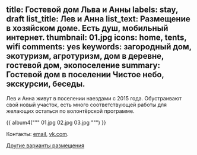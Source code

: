title: Гостевой дом Льва и Анны
labels: stay, draft
list_title: Лев и Анна
list_text: Размещение в хозяйском доме.  Есть душ, мобильный интернет.
thumbnail: 01.jpg
icons: home, tents, wifi
comments: yes
keywords: загородный дом, экотуризм, агротуризм, дом в деревне, гостевой дом, экопоселение
summary: Гостевой дом в поселении Чистое небо, экскурсии, беседы.
---
Лев и Анна живут в поселении наездами с 2015 года.  Обустраивают свой новый участок, есть много соответствующей работы для желающих остаться по волонтёрской программе.

{{ album4("""
01.jpg
02.jpg
03.jpg
""") }}

Контакты: [email](mailto:leolits@gmail.com), [vk.com](https://vk.com/leolits).

[Другие варианты размещения](/stay/)
